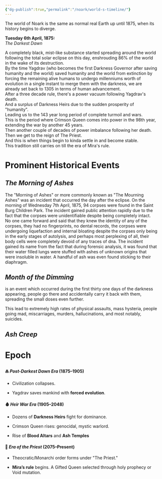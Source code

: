 ```yaml
---
{"dg-publish":true,"permalink":"/noark/world-s-timeline/"}
---
```


The world of Noark is the same as normal real Earth up until 1875, when its history begins to diverge.

**Tuesday 6th April, 1875:**  
*The Darkest Dawn*

A completely black, mist-like substance started spreading around the world following the total solar eclipse on this day, enshrouding 86% of the world in the wake of its destruction.  
By the time Yagdrav (who becomes the first Darkness Governor after saving humanity and the world) saved humanity and the world from extinction by forcing the remaining alive humans to undergo millenniums worth of evolution in a single instant to merge them with the darkness, we are already set back to 1305 in terms of human advancement.  
After a three decade rule, there's a power vacuum following Yagdrav's death.  
And a surplus of Darkness Heirs due to the sudden prosperity of "humanity".  
Leading us to the 143 year long period of complete turmoil and wars.  
This is the period where Crimson Queen comes into power in the 98th year, extending the war by another 45 years.  
Then another couple of decades of power imbalance following her death.  
Then we get to the reign of The Priest.  
And this is when things begin to kinda settle in and become stable.  
This tradition still carries on till the era of Mira's rule.


# Prominent Historical Events

## *The Morning of Ashes*

The "Morning of Ashes" or more commonly known as "The Mourning Ashes" was an incident that occurred the day after the eclipse.
On the morning of Wednesday 7th April, 1875, 94 corpses were found in the Saint Burg Children Park.
The incident gained public attention rapidly due to the fact that the corpses were unidentifiable despite being completely intact. No one came forward and said that they knew the identity of any of the corpses, they had no fingerprints, no dental records, the corpses were undergoing liquefaction and internal bloating despite the corpses only being in the early stages of autolysis, and perhaps most perplexing of all, their body cells were completely devoid of any traces of dna.
The incident gained its name from the fact that during forensic analysis, it was found that their water filled lungs were stuffed with ashes of unknown origins that were insoluble in water. A handful of ash was even found sticking to their diaphragm.



## *Month of the Dimming*

  is an event which occurred during the first thirty one days of the darkness appearing, people go there and accidentally carry it back with them, spreading the small doses even further.

This lead to extremely high rates of physical assaults, mass hysteria, people going mad, miscarriages, murders, hallucinations, and most notably, suicides. 

## *Ash Creep*





# Epoch

#### 🜏 _Post-Darkest Dawn Era_ (1875–1905)

- Civilization collapses.
    
- Yagdrav saves mankind with **forced evolution**.
    

#### 🩸 _Heir War Era_ (1905–2048)

- Dozens of **Darkness Heirs** fight for dominance.
    
- Crimson Queen rises: genocidal, mystic warlord.
    
- Rise of **Blood Altars** and **Ash Temples**
    

#### 🛐 _Era of the Priest_ (2075–Present)

- Theocratic/Monarchi order forms under "The Priest."
    
- **Mira’s rule** begins. A Gifted Queen selected through holy prophecy or Void mutation.